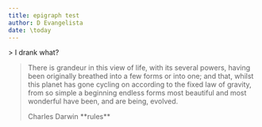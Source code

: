 ```yaml
---
title: epigraph test
author: D Evangelista
date: \today
---
```


<div class="epigraph">
> I drank what? 



> There is grandeur in this view of life, with its several powers,
> having been originally breathed into a few forms or into one; and
> that, whilst this planet has gone cycling on according to the fixed
> law of gravity, from so simple a beginning endless forms most
> beautiful and most wonderful have been, and are being, evolved.
>
> <footer>
> Charles Darwin **rules**
> </footer>
</div>
